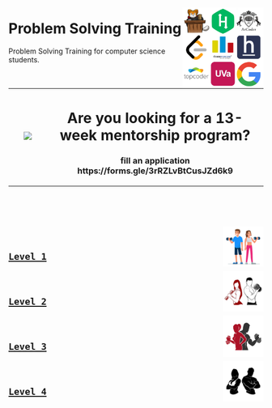 <picture><img align="right" width="160" src="/logos/problem-solving-training.png"></img></picture>

# Problem Solving Training
Problem Solving Training for computer science students.

<table>
    <tbody>
<tr>
<td align="center" width="15%"><a href="https://forms.gle/3rRZLvBtCusJZd6k9"><img src="https://github.com/cs-MohamedAyman/cs-MohamedAyman/blob/master/repos-icons/announcement.png" width="80%"></img></a></td>
<td align="center" width="85%"><h1>Are you looking for a 13-week mentorship program?</h1> <h3>fill an application https://forms.gle/3rRZLvBtCusJZd6k9</h3></td>
</tr>
    </tbody>
</table>

<br><br><br>

<a href="/level-1/README.md"><img align="right" width="80" src="/logos/level-1.png"></img></a>
<br>

## [`Level 1`](/level-1/README.md)

<a href="/level-2/README.md"><img align="right" width="80" src="/logos/level-2.png"></img></a>
<br>

## [`Level 2`](/level-2/README.md)

<a href="/level-3/README.md"><img align="right" width="80" src="/logos/level-3.png"></img></a>
<br>

## [`Level 3`](/level-3/README.md)

<a href="/level-4/README.md"><img align="right" width="80" src="/logos/level-4.png"></img></a>
<br>

## [`Level 4`](/level-4/README.md)
